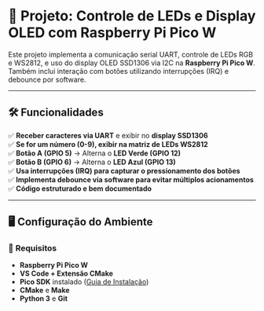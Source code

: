 # 🚀 Projeto: Controle de LEDs e Display OLED com Raspberry Pi Pico W

Este projeto implementa a comunicação serial UART, controle de LEDs RGB e WS2812, e uso do display OLED SSD1306 via I2C na **Raspberry Pi Pico W**. Também inclui interação com botões utilizando interrupções (IRQ) e debounce por software.

---

## 🛠 **Funcionalidades**
✅ **Receber caracteres via UART** e exibir no **display SSD1306**  
✅ **Se for um número (0-9), exibir na matriz de LEDs WS2812**  
✅ **Botão A (GPIO 5)** → Alterna o **LED Verde (GPIO 12)**  
✅ **Botão B (GPIO 6)** → Alterna o **LED Azul (GPIO 13)**  
✅ **Usa interrupções (IRQ) para capturar o pressionamento dos botões**  
✅ **Implementa debounce via software para evitar múltiplos acionamentos**  
✅ **Código estruturado e bem documentado**  

---

## 🖥 **Configuração do Ambiente**
### 🔹 **Requisitos**
- **Raspberry Pi Pico W**
- **VS Code + Extensão CMake**
- **Pico SDK** instalado ([Guia de Instalação](https://github.com/raspberrypi/pico-sdk))
- **CMake** e **Make**
- **Python 3** e **Git**